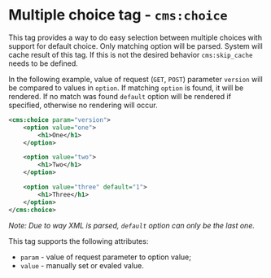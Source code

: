 # Multiple choice tag - `cms:choice`

This tag provides a way to do easy selection between multiple choices with
support for default choice. Only matching option will be parsed. System will
cache result of this tag. If this is not the desired behavior `cms:skip_cache`
needs to be defined.

In the following example, value of request (`GET`, `POST`) parameter `version`
will be compared to values in `option`. If matching `option` is found, it will
be rendered. If no match was found `default` option will be rendered if
specified, otherwise no rendering will occur.

```xml
<cms:choice param="version">
	<option value="one">
		<h1>One</h1>
	</option>

	<option value="two">
		<h1>Two</h1>
	</option>

	<option value="three" default="1">
		<h1>Three</h1>
	</option>
</cms:choice>
```

_Note: Due to way XML is parsed, `default` option can only be the last one._

This tag supports the following attributes:

- `param` - value of request parameter to option value;
- `value` - manually set or evaled value.
